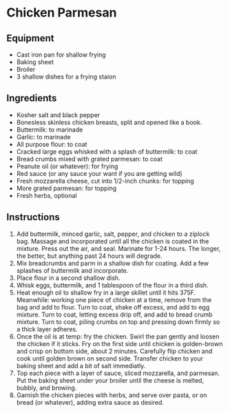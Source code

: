 # Chicken Parmesan

## Equipment

* Cast iron pan for shallow frying
* Baking sheet
* Broiler
* 3 shallow dishes for a frying staion

## Ingredients

* Kosher salt and black pepper
* Bonesless skinless chicken breasts, split and opened like a book.
* Buttermilk: to marinade
* Garlic: to marinade
* All purpose flour: to coat
* Cracked large eggs whisked with a splash of buttermilk: to coat
* Bread crumbs mixed with grated parmesan: to coat
* Peanute oil (or whatever): for frying
* Red sauce (or any sauce your want if you are getting wild)
* Fresh mozzarella cheese, cut into 1/2-inch chunks: for topping
* More grated parmesan: for topping
* Fresh herbs, optional

## Instructions

1. Add buttermilk, minced garlic, salt, pepper, and chicken to a ziplock bag. Massage and incorporated until all the chicken is coated in the mixture. Press out the air, and seal. Marinate for 1-24 hours. The longer, the better, but anything past 24 hours will degrade.
1. Mix breadcrumbs and parm in a shallow dish for coating. Add a few splashes of buttermilk and incorporate.
1. Place flour in a second shallow dish. 
1. Whisk eggs, buttermilk, and 1 tablespoon of the flour in a third dish.
1. Heat enough oil to shallow fry in a large skillet until it hits 375F. Meanwhile: working one piece of chicken at a time, remove from the bag and add to flour. Turn to coat, shake off excess, and add to egg mixture. Turn to coat, letting excess drip off, and add to bread crumb mixture. Turn to coat, piling crumbs on top and pressing down firmly so a thick layer adheres.
1. Once the oil is at temp: fry the chicken. Swirl the pan gently and loosen the chicken if it sticks. Fry on the first side until chicken is golden-brown and crisp on bottom side, about 2 minutes. Carefully flip chicken and cook until golden brown on second side. Transfer chicken to your baking sheet and add a bit of salt immediatly.
1. Top each piece with a layer of sauce, sliced mozzarella, and parmesan. Put the baking sheet under your broiler until the cheese is melted, bubbly, and browing.
1. Garnish the chicken pieces with herbs, and serve over pasta, or on bread (or whatever), adding extra sauce as desired. 
